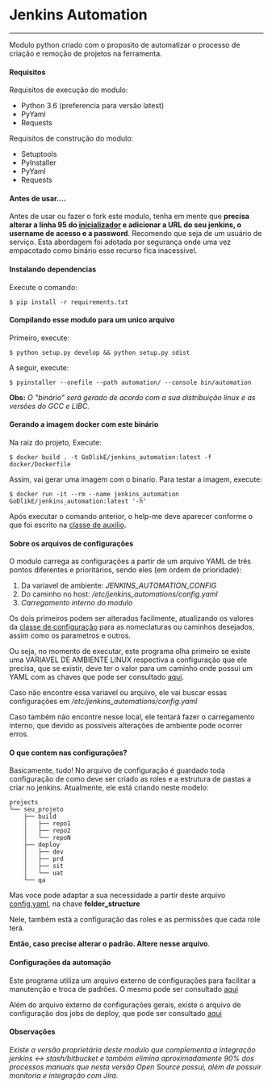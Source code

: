 # Jenkins Automation
---

Modulo python criado com o proposito de automatizar o processo de criação e remoção de projetos na ferramenta.

#### Requisitos

Requisitos de execução do modulo:
- Python 3.6 (preferencia para versão latest)
- PyYaml
- Requests

Requisitos de construção do modulo:
- Setuptools 
- PyInstaller
- PyYaml
- Requests

#### Antes de usar....

Antes de usar ou fazer o fork este modulo, tenha em mente que **precisa alterar a linha 95 do [inicializador](automation/__init__.py) e adicionar a URL do seu jenkins, o username de acesso e a password**. Recomendo que seja de um usuário de serviço. Esta abordagem foi adotada por segurança onde uma vez empacotado como binário esse recurso fica inacessivel.

#### Instalando dependencias 

Execute o comando:

    $ pip install -r requirements.txt

#### Compilando esse modulo para um unico arquivo

Primeiro, execute:
    
    $ python setup.py develop && python setup.py sdist
    

A seguir, execute:

    $ pyinstaller --onefile --path automation/ --console bin/automation

**Obs:** *O "binário" será gerado de acordo com a sua distribuição linux e as versões do GCC e LIBC.* 

#### Gerando a imagem docker com este binário

Na raiz do projeto, Execute:

    $ docker build . -t GoDlikE/jenkins_automation:latest -f docker/Dockerfile

Assim, vai gerar uma imagem com o binario. Para testar a imagem, execute:

    $ docker run -it --rm --name jenkins_automation GoDlikE/jenkins_automation:latest '-h' 

Após executar o comando anterior, o help-me deve aparecer conforme o que foi escrito na [classe de auxilio](automation/Help.py).


#### Sobre os arquivos de configurações

O modulo carrega as configurações a partir de um arquivo YAML de três pontos diferentes e prioritários, sendo eles (em ordem de prioridade):
1) Da variavel de ambiente: *JENKINS_AUTOMATION_CONFIG*
2) Do caminho no host: */etc/jenkins_automations/config.yaml*
3) *Carregamento interno do modulo*

Os dois primeiros podem ser alterados facilmente, atualizando os valores da [classe de configuração](automation/Configurator.py) para as nomeclaturas ou caminhos desejados, assim como os parametros e outros.

Ou seja, no momento de executar, este programa olha primeiro se existe uma VARIAVEL DE AMBIENTE LINUX respectiva a
configuração que ele precisa, que se existir, deve ter o valor para um caminho onde possui um YAML com as chaves que
pode ser consultado [aqui](automation/resources/config.yaml).

Caso não encontre essa variavel ou arquivo, ele vai buscar
essas configurações em */etc/jenkins_automations/config.yaml*

Caso também não encontre nesse local, ele tentará fazer o
carregamento interno, que devido as possíveis alterações de ambiente pode ocorrer erros.

#### O que contem nas configurações?

Basicamente, tudo!
No arquivo de configuração é guardado toda configuração de como deve ser criado as roles e a estrutura de pastas a criar no jenkins. Atualmente, ele está criando neste modelo:

``` 
projects
└── seu_projeto
    ├── build
    │   ├── repo1
    │   ├── repo2
    │   └── repoN
    ├── deploy
    │   ├── dev
    │   ├── prd
    │   ├── sit
    │   └── uat
    └── qa
``` 

Mas voce pode adaptar a sua necessidade a partir deste arquivo [config.yaml](automation/resources/config.yaml), na chave **folder_structure**

Nele, também está a configuração das roles e as permissões que cada role terá.

**Então, caso precise alterar o padrão. Altere nesse arquivo**.

#### Configurações da automação

Este programa utiliza um arquivo externo de configurações para facilitar a manutenção e troca de padrões.
O mesmo pode ser consultado [aqui](automation/resources/config.yaml)

Além do arquivo externo de configurações gerais, existe o arquivo de configuração dos jobs de deploy,
que pode ser consultado [aqui](automation/resources/job_config.xml)

#### Observações
*Existe a versão proprietária deste modulo que complementa a integração jenkins <-> stash/bitbucket e também elimina aproximadamente 90% dos processos manuais que nesta versão Open Source possui, além de possuir monitoria e integração com Jira.*